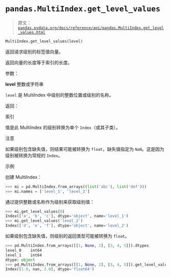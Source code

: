 # `pandas.MultiIndex.get_level_values`

> 原文：[`pandas.pydata.org/docs/reference/api/pandas.MultiIndex.get_level_values.html`](https://pandas.pydata.org/docs/reference/api/pandas.MultiIndex.get_level_values.html)

```py
MultiIndex.get_level_values(level)
```

返回请求级别的标签值向量。

返回向量的长度等于索引的长度。

参数：

**level** 整数或字符串

`level` 是 MultiIndex 中级别的整数位置或级别的名称。

返回：

索引

值是此 MultiIndex 的级别转换为单个 `Index`（或其子类）。

注意

如果级别包含缺失值，则结果可能被转换为 `float`，缺失值指定为 `NaN`。这是因为级别被转换为常规的 `Index`。

示例

创建 MultiIndex：

```py
>>> mi = pd.MultiIndex.from_arrays((list('abc'), list('def')))
>>> mi.names = ['level_1', 'level_2'] 
```

通过提供整数或名称作为级别来获取级别值：

```py
>>> mi.get_level_values(0)
Index(['a', 'b', 'c'], dtype='object', name='level_1')
>>> mi.get_level_values('level_2')
Index(['d', 'e', 'f'], dtype='object', name='level_2') 
```

如果级别包含缺失值，则级别的返回类型可能被转换为 `float`。

```py
>>> pd.MultiIndex.from_arrays([[1, None, 2], [3, 4, 5]]).dtypes
level_0    int64
level_1    int64
dtype: object
>>> pd.MultiIndex.from_arrays([[1, None, 2], [3, 4, 5]]).get_level_values(0)
Index([1.0, nan, 2.0], dtype='float64') 
```
